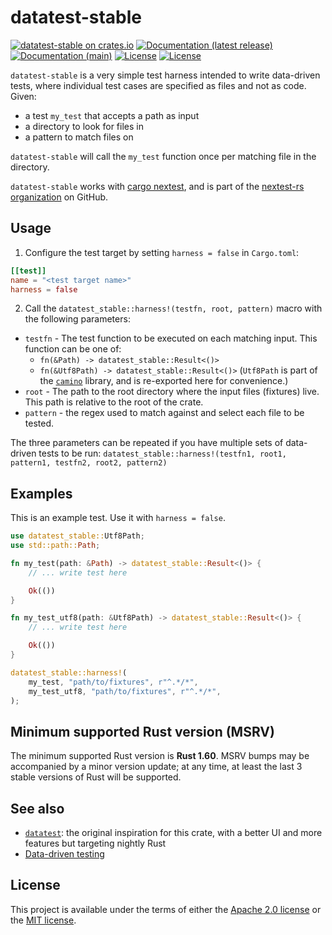 # datatest-stable

[![datatest-stable on crates.io](https://img.shields.io/crates/v/datatest-stable)](https://crates.io/crates/datatest-stable)
[![Documentation (latest release)](https://img.shields.io/badge/docs-latest-brightgreen)](https://docs.rs/datatest-stable/)
[![Documentation (main)](https://img.shields.io/badge/docs-main-purple)](https://nextest-rs.github.io/datatest-stable/rustdoc/datatest_stable/)
[![License](https://img.shields.io/badge/license-Apache-green.svg)](../LICENSE-APACHE)
[![License](https://img.shields.io/badge/license-MIT-green.svg)](../LICENSE-MIT)

`datatest-stable` is a very simple test harness intended to write data-driven tests, where
individual test cases are specified as files and not as code. Given:
* a test `my_test` that accepts a path as input
* a directory to look for files in
* a pattern to match files on

`datatest-stable` will call the `my_test` function once per matching file in the directory.

`datatest-stable` works with [cargo nextest](https://nexte.st/), and is part of the [nextest-rs
organization](https://github.com/nextest-rs/) on GitHub.

## Usage

1. Configure the test target by setting `harness = false` in `Cargo.toml`:

```toml
[[test]]
name = "<test target name>"
harness = false
```

2. Call the `datatest_stable::harness!(testfn, root, pattern)` macro with the following
parameters:
* `testfn` - The test function to be executed on each matching input. This function can be one of:
  * `fn(&Path) -> datatest_stable::Result<()>`
  * `fn(&Utf8Path) -> datatest_stable::Result<()>` (`Utf8Path` is part of the
     [`camino`](https://docs.rs/camino) library, and is re-exported here for convenience.)
* `root` - The path to the root directory where the input files (fixtures) live. This path is
  relative to the root of the crate.
* `pattern` - the regex used to match against and select each file to be tested.

The three parameters can be repeated if you have multiple sets of data-driven tests to be run:
`datatest_stable::harness!(testfn1, root1, pattern1, testfn2, root2, pattern2)`

## Examples

This is an example test. Use it with `harness = false`.

```rust
use datatest_stable::Utf8Path;
use std::path::Path;

fn my_test(path: &Path) -> datatest_stable::Result<()> {
    // ... write test here

    Ok(())
}

fn my_test_utf8(path: &Utf8Path) -> datatest_stable::Result<()> {
    // ... write test here

    Ok(())
}

datatest_stable::harness!(
    my_test, "path/to/fixtures", r"^.*/*",
    my_test_utf8, "path/to/fixtures", r"^.*/*",
);
```

## Minimum supported Rust version (MSRV)

The minimum supported Rust version is **Rust 1.60**. MSRV bumps may be accompanied by a minor
version update; at any time, at least the last 3 stable versions of Rust will be supported.

## See also

* [`datatest`](https://crates.io/crates/datatest): the original inspiration for this crate, with
  a better UI and more features but targeting nightly Rust
* [Data-driven testing](https://en.wikipedia.org/wiki/Data-driven_testing)

## License

This project is available under the terms of either the [Apache 2.0 license](LICENSE-APACHE) or the [MIT
license](LICENSE-MIT).

<!--
README.md is generated from README.tpl by cargo readme. To regenerate:

cargo install cargo-readme
./scripts/regenerate-readmes.sh
-->
